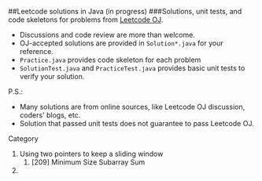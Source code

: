 ##Leetcode solutions in Java (in progress)
###Solutions, unit tests, and code skeletons for problems from [Leetcode OJ](https://leetcode.com/problemset/algorithms/). 

* Discussions and code review are more than welcome.
* OJ-accepted solutions are provided in `Solution*.java` for your reference.
* `Practice.java` provides code skeleton for each problem
* `SolutionTest.java` and `PracticeTest.java` provides basic unit tests to verify your solution.

P.S.:

- Many solutions are from online sources, like Leetcode OJ discussion, coders' blogs, etc.
- Solution that passed unit tests does not guarantee to pass Leetcode OJ.

Category
1. Using two pointers to keep a sliding window
    1. [209] Minimum Size Subarray Sum
2. 